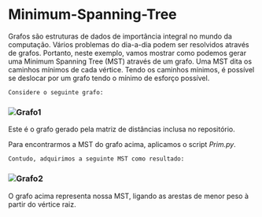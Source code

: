 # Minimum-Spanning-Tree


Grafos são estruturas de dados de importância integral no mundo da computação.
Vários problemas do dia-a-dia podem ser resolvidos através de grafos. Portanto, neste exemplo,
vamos mostrar como podemos gerar uma Minimum Spanning Tree (MST) através de um grafo.
    Uma MST dita os caminhos mínimos de cada vértice. Tendo os caminhos mínimos, é possível se deslocar por um grafo tendo o mínimo de esforço possível.
    
    Considere o seguinte grafo:
###    ![Grafo1](https://i.imgur.com/7GTDOnY.png)

Este é o grafo gerado pela matriz de distâncias inclusa no repositório.
    
   Para encontrarmos a MST do grafo acima, aplicamos o script _Prim.py_.
    
    Contudo, adquirimos a seguinte MST como resultado:
###    ![Grafo2](https://i.imgur.com/kQsPRFw.png)

 O grafo acima representa nossa MST, ligando as arestas de menor peso à partir do vértice raiz.
